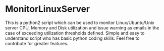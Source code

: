 # MonitorLinuxServer
This is a python2 script which can be used to monitor Linux/Ubuntu/Unix server CPU, Memory and Disk utilization and issue warning as emails in the case of exceeding utilization thresholds defined. Simple and easy to understand script who has basic python coding skills. Feel free to contribute for greater features. 
